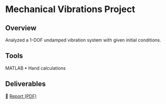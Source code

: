 # Mechanical Vibrations Project

## Overview
Analyzed a 1-DOF undamped vibration system with given initial conditions.

## Tools
MATLAB • Hand calculations

## Deliverables
📄 [Report (PDF)](Report.pdf)  
